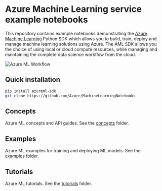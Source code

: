 # Azure Machine Learning service example notebooks

This repository contains example notebooks demonstrating the [Azure Machine Learning](https://azure.microsoft.com/en-us/services/machine-learning-service/) Python SDK which allows you to build, train, deploy and manage machine learning solutions using Azure.  The AML SDK allows you the choice of using local or cloud compute resources, while managing and maintaining the complete data science workflow from the cloud.

![Azure ML Workflow](https://raw.githubusercontent.com/MicrosoftDocs/azure-docs/master/articles/machine-learning/media/concept-azure-machine-learning-architecture/workflow.png)

## Quick installation

```sh
pip install azureml-sdk
git clone https://github.com/Azure/MachineLearningNotebooks
```

## Concepts

Azure ML concepts and API guides. See the [concepts](concepts) folder.

## Examples

Azure ML examples for training and deploying ML models. See the [examples](examples) folder.

## Tutorials

Azure ML tutorials. See the [tutorials](tutorials) folder.
